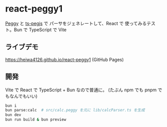 # react-peggy1

[Peggy](https://peggyjs.org/)
と
[ts-pegjs](https://www.npmjs.com/package/ts-pegjs)
で
パーサをジェネレートして、React で 使ってみるテスト。Bun で TypeScript で Vite

## ライブデモ

<https://heiwa4126.github.io/react-peggy1> (GitHub Pages)

## 開発

Vite で React で TypeScript + Bun なので普通に。
(たぶん npm でも pnpm でもなんでもいい)

```sh
bun i
bun parse:calc  # src/calc.peggy を元に lib/calcParser.ts を生成
bun dev
bun run build & bun preview
```
